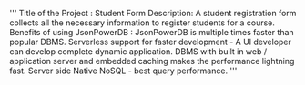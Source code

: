 '''
Title of the Project : Student Form
Description: A student registration form collects all the necessary information to register students for a course.
Benefits of using JsonPowerDB : JsonPowerDB is multiple times faster than popular DBMS. Serverless support for faster development - A UI developer can develop complete dynamic application. DBMS with built in web / application server and embedded caching makes the performance lightning fast. Server side Native NoSQL - best query performance.
'''
